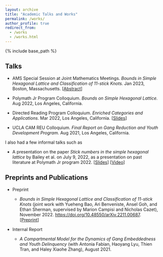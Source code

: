 ```yaml
---
layout: archive
title: "Academic Talks and Works"
permalink: /works/
author_profile: true
redirect_from:
  - /works
  - /works.html
---
```


{% include base_path %}

Talks
------
* AMS Special Session at Joint Mathematics Meetings. _Bounds in Simple Hexagonal Lattice and Classification of $11$-stick Knots._ Jan 2023, Boston, Massachusetts. [[Abstract](https://meetings.ams.org/math/jmm2023/meetingapp.cgi/Paper/17903)]

* Polymath Jr Program Colloquium. _Bounds on Simple Hexagonal Lattice._ Aug 2022, Los Angeles, California.

* Directed Reading Program Colloquium. _Enriched Categories and Applications_. Mar 2022, Los Angeles, California. [<a href = "../files/Presentation_on_Enriched_Category.pdf">Slides</a>]

* UCLA CAM REU Colloquium. _Final Report on Gang Reduction and Youth Development Program._ Aug 2021, Los Angeles, California.

I also had a few informal talks such as 

* A presentation on the paper _Stick numbers in the simple hexagonal lattice_ by Bailey et al. on July 9, 2022, as a presentation on past literature at Polymath Jr program 2022. [<a href = "../files/Presentation_on_Stick_Numbers.pdf">Slides</a>] [[Video](https://youtu.be/XOJ_eurIdxI)]

Preprints and Publications
------

* Preprint
  * _Bounds in Simple Hexagonal Lattice and Classification of $11$-stick Knots_ (joint work with Yueheng Bao, Ari Benveniste, Ansel Goh, and Ethan Sherman, supervised by Marion Campisi and Nicholas Cazet), November 2022. https://doi.org/10.48550/arXiv.2211.00687. [[Preprint](https://arxiv.org/abs/2211.00687)]

* Internal Report
  * _A Compartmental Model for the Dynamics of Gang Embeddedness and Youth Delinquency_ (with Antonia Fabian, Haoyang Lyu, Thien Tran, and Haley Xiaohe Zhang), August 2021.
